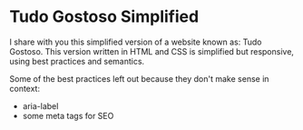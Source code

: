 # Tudo Gostoso Simplified

I share with you this simplified version of a website known as: Tudo Gostoso. This version written in HTML and CSS is simplified but responsive, using best practices and semantics.

Some of the best practices left out because they don't make sense in context:
- aria-label
- some meta tags for SEO
